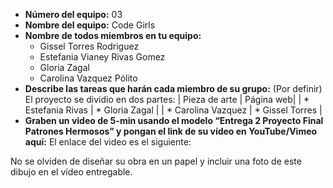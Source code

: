 - **Número del equipo:** 03
- **Nombre del equipo:** Code Girls
- **Nombre de todos miembros en tu equipo:**
  * Gissel Torres Rodriguez
  * Estefania Vianey Rivas Gomez
  * Gloria Zagal
  * Carolina Vazquez Pólito
- **Describe las tareas que harán cada miembro de su grupo:** (Por definir)
  El proyecto se dividio en dos partes:
  | Pieza de arte | Página web|
  | * Estefania Rivas | * Gloria Zagal |
  | * Carolina Vazquez | * Gissel Torres |
- **Graben un video de 5-min usando el modelo “Entrega 2 Proyecto Final Patrones Hermosos” y pongan el link de su vídeo en YouTube/Vimeo aquí:** El enlace del video es el siguiente: 

No se olviden de diseñar su obra en un papel y incluir una foto de este dibujo en el vídeo entregable.
